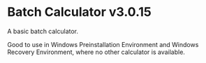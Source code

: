 # Batch Calculator v3.0.15
A basic batch calculator.

Good to use in Windows Preinstallation Environment and Windows Recovery Environment, where no other calculator is available.
